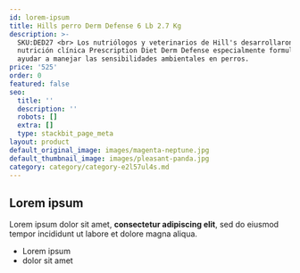 ```yaml
---
id: lorem-ipsum
title: Hills perro Derm Defense 6 Lb 2.7 Kg
description: >-
  SKU:DED27 <br> Los nutriólogos y veterinarios de Hill's desarrollaron la
  nutrición clínica Prescription Diet Derm Defense especialmente formulada para
  ayudar a manejar las sensibilidades ambientales en perros.
price: '525'
order: 0
featured: false
seo:
  title: ''
  description: ''
  robots: []
  extra: []
  type: stackbit_page_meta
layout: product
default_original_image: images/magenta-neptune.jpg
default_thumbnail_image: images/pleasant-panda.jpg
category: category/category-e2l57ul4s.md
---
```

## Lorem ipsum

Lorem ipsum dolor sit amet, **consectetur adipiscing elit**, sed do eiusmod tempor incididunt ut labore et dolore magna aliqua.

- Lorem ipsum
- dolor sit amet